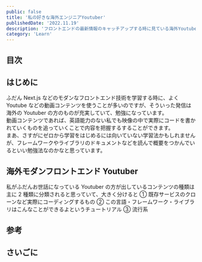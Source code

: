 ```yaml
---
public: false
title: '私の好きな海外エンジニアYoutuber'
publishedDate: '2022.11.19'
description: 'フロントエンドの最新情報のキャッチアップする時に見ている海外Youtuberの紹介'
category: 'Learn'
---
```


## 目次

## はじめに

ふだん Next.js などのモダンなフロントエンド技術を学習する時に、よく Youtube などの動画コンテンツを使うことが多いのですが、そういった発信は海外の Youtuber の方のものが充実していて、勉強になっています。  
動画コンテンツであれば、英語能力のない私でも映像の中で実際にコードを書かれていくものを追っていくことで内容を把握するすることができます。  
まあ、さすがにゼロから学習をはじめるには向いていない学習法かもしれませんが、フレームワークやライブラリのドキュメントなどを読んで概要をつかんでいるといい勉強法なのかなと思っています。

## 海外モダンフロントエンド Youtuber

私がふだんお世話になっている Youtuber の方が出しているコンテンツの種類は主に 2 種類に分類されると思っていて、大きく分けると ① 既存サービスのクローンなど実際にコーディングするもの ② この言語・フレームワーク・ライブラリはこんなことができるよというチュートリアル ③ 流行系

## 参考

## さいごに
